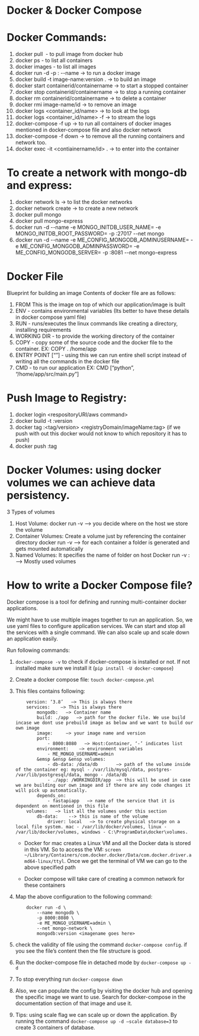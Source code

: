 # Docker & Docker Compose

# Docker Commands:

1. docker pull <image name> - to pull image from docker hub
2. docker ps - to list all containers
3. docker images - to list all images
4. docker run -d -p <destination-port-no>:<source-port-no> --name <give-it-a-name> <image-name> -> to run a docker image
5. docker build -t image-name:version . -> to build an image
6. docker start containerid/containername -> to start a stopped container
7. docker stop containerid/containername -> to stop a running container
8. docker rm containerid/containername -> to delete a container
9. docker rmi image-name/id -> to remove an image
10. docker logs <container_id/name> -> to look at the logs
11. docker logs <container_id/name> -f -> to stream the logs
12. docker-compose -f <yaml-file-name> up -> to run all containers of docker images mentioned in docker-compose file and also docker network
13. docker-compose -f <yaml-file-name> down -> to remove all the running containers and network too.
14. docker exec -it <contiainername/id> . -> to enter into the container

# To create a network with mongo-db and express:
1. docker network ls -> to list the docker networks
2. docker network create <name> -> to create a new network
3. docker pull mongo
4. docker pull mongo-express
5. docker run -d --name <containername> -e MONGO_INITDB_USER_NAME=<username> -e MONGO_INITDB_ROOT_PASSWORD=<password> -p <destinationport>:27017 --net <network-name> mongo
6. docker run -d --name <containername> -e ME_CONFIG_MONGODB_ADMINUSERNAME=<username> -e ME_CONFIG_MONGODB_ADMINPASSWORD=<password> -e ME_CONFIG_MONGODB_SERVER=<container-name-of-mongodb> -p <destinationport>:8081 --net <network-name> mongo-express

# Docker File
Blueprint for building an image
Contents of docker file are as follows:
1. FROM <baseimage> This is the image on top of which our application/image is built
2. ENV - contains environmental variables (Its better to have these details in docker compose yaml file)
3. RUN - runs/executes the linux commands like creating a directory, installing requirements
4. WORKING DIR - to provide the working directory of the container
5. COPY - copy some of the source code and the docker file to the container. EX: COPY . /home/app
6. ENTRY POINT [“<filename>”] - using this we can run entire shell script instead of writing all the commands in the docker file
7. CMD - to run our application EX: CMD [“python”, “/home/app/src/main.py”]

# Push Image to Registry:
1. docker login <respositoryURI/aws command>
2. docker build -t <image-name>:version
3. docker tag <image-that-you-want-to-rename>:<tag/version> <registryDomain/imageName:tag> (if we push with out this docker would not know to which repository it has to push)
4. docker push <name of new image created>:tag

# Docker Volumes: using docker volumes we can achieve data persistency. 
 3 Types of volumes
1. Host Volume: docker run -v <host directory:container directory> —> you decide where on the host we store the volume
2.  Container Volumes: Create a volume just by referencing the container directory docker run -v <container directory> —> for each container a folder is generated and gets mounted automatically
3. Named Volumes: It specifies the name of folder on host Docker run -v <folder-name>:<container-directory>  —> Mostly used volumes

# How to write a Docker Compose file?

Docker compose is a tool for defining and running multi-container docker applications. 

We might have to use multiple images together to run an application. So, we use yaml files to configure application services. We can start and stop all the services with a single command. We can also scale up and scale down an application easily.

Run following commands:
1. `docker-compose -v` to check if docker-compose is installed or not. If not installed make sure we install it (`pip install -U docker-compose`)
2. Create a docker compose file: `touch docker-compose.yml`
3. This files contains following:
    ```
        version: ‘3.8’   —> This is always there  
        services:    —> This is always there
            mongodb:   —> Container name      
            build: ./app   —> path for the docker file. We use build incase we dont use prebuild image as below and we want to build our own image    
            image:     —> your image name and version     
            port:        
                - 8000:8080   —> Host:Container, ‘-’ indicates list  
            environment:    —> environment variables       
                - ME_MONGO_USERNAME=admin     
            &emsp &ensp &ensp volumes:       
                - db-data: /data/db       —> path of the volume inside of the container eg: mysql - /var/lib/mysql/data, postgres- /var/lib/postgresql/data, mongo - /data/db       
                - ./app: /WORKINGDIR/app  —> this will be used in case we are building our own image and if there are any code changes it will pick up automatically.     
            depends_on:       
                - fastapiapp   —> name of the service that it is dependent on mentioned in this file 
        volumes:   —> list all the volumes under this section   
            db-data:    --> this is name of the volume     
                driver: local   —> to create physical storage on a local file system. mac - /var/lib/docker/volumes, linux - /var/lib/docker/volumes, windows - C:\ProgramData\docker\volumes. 
    ```
            
    * Docker for mac creates a Linux VM and all the Docker data is stored in this VM. So to access the VM: `screen ~/Library/Containers/com.docker.docker/Data/com.docker.driver.amd64-linux/ttyl`. Once we get the terminal of VM we can go to the above specified path    
    
    * Docker compose will take care of creating a common network for these containers
5. Map the above configuration to the following command:
    ```
        docker run -d \
            --name mongodb \
            -p 8000:8080 \
            -e ME_MONGO_USERNAME=admin \
            --net mongo-network \
            mongodb:version <imagename goes here>
    ```
6. check the validity of file using the command `docker-compose config`. if you see the file’s content then the file structure is good.
7. Run the docker-compose file in detached mode by `docker-compose up -d`
8. To stop everything run `docker-compose down`
9. Also, we can populate the config by visiting the docker hub and opening the specific image we want to use. Search for docker-compose in the documentation section of that image and use it.
10. Tips: using scale flag we can scale up or down the application. By running the command `docker-compose up -d —scale database=3` to create 3 containers of database.
